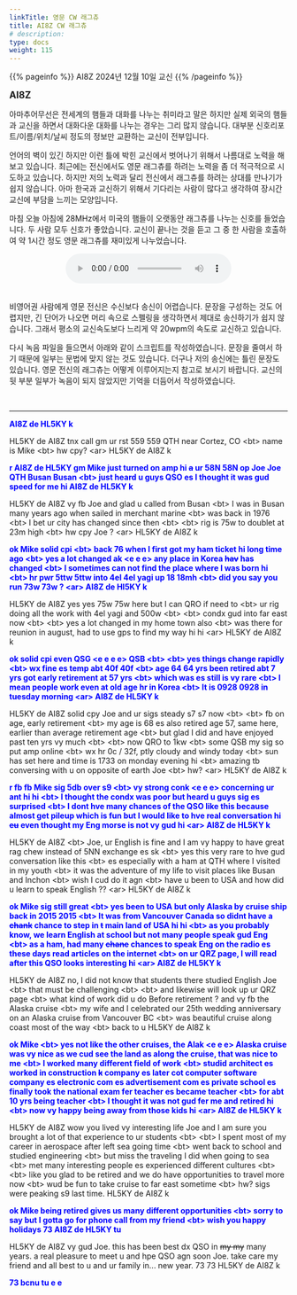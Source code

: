 ```yaml
---
linkTitle: 영문 CW 래그츄
title: AI8Z CW 래그츄
# description:
type: docs
weight: 115
---
```


{{% pageinfo %}}
AI8Z 2024년 12월 10일 교신
{{% /pageinfo %}}


<b><span style="font-size:120%">AI8Z</span></b>

아마추어무선은 전세계의 햄들과 대화를 나누는 취미라고 말은 하지만 실제 외국의 햄들과 교신을 하면서 대화다운 대화를 나누는 경우는 그리 많지 않습니다. 대부분 신호리포트/이름/위치/날씨 정도의 정보만 교환하는 교신이 전부입니다.

언어의 벽이 있긴 하지만 이런 틀에 박힌 교신에서 벗어나기 위해서 나름대로 노력을 해 보고 있습니다. 최근에는 전신에서도 영문 래그츄를 하려는 노력을 좀 더 적극적으로 시도하고 있습니다. 하지만 저의 노력과 달리 전신에서 래그츄를 하려는 상대를 만나기가 쉽지 않습니다. 아마 한국과 교신하기 위해서 기다리는 사람이 많다고 생각하여 장시간 교신에 부담을 느끼는 모양입니다.

마침 오늘 아침에 28MHz에서 미국의 햄들이 오랫동안 래그츄를 나누는 신호를 들었습니다. 두 사람 모두 신호가 좋았습니다. 교신이 끝나는 것을 듣고 그 중 한 사람을 호출하여 약 1시간 정도 영문 래그츄를 재미있게 나누었습니다.

<center><audio src="https://blog.kakaocdn.net/dn/5qo1J/btsLjn3gVvd/Y7cz8uaouhzLQ6cdjpt7t1/tfile.mp3" controls="controls"></audio></center><br>

비영어권 사람에게 영문 전신은 수신보다 송신이 어렵습니다. 문장을 구성하는 것도 어렵지만, 긴 단어가 나오면 머리 속으로 스펠링을 생각하면서 제대로 송신하기가 쉽지 않습니다. 그래서 평소의 교신속도보다 느리게 약 20wpm의 속도로 교신하고 있습니다.

다시 녹음 파일을 들으면서 아래와 같이 스크립트를 작성하였습니다. 문장을 줄여서 하기 때문에 일부는 문법에 맞지 않는 것도 있습니다. 더구나 저의 송신에는 틀린 문장도 있습니다. 영문 전신의 래그츄는 어떻게 이루어지는지 참고로 보시기 바랍니다. 교신의 뒷 부분 일부가 녹음이 되지 않았지만 기억을 더듬어서 작성하였습니다.

<br>

-----

<span style="color:blue;">**AI8Z de HL5KY k**</span>

HL5KY de AI8Z tnx call gm ur rst 559 559 QTH near Cortez, CO &lt;bt&gt; name is Mike &lt;bt&gt; hw cpy? &lt;ar&gt; HL5KY de AI8Z k

<span style="color:blue;">**r AI8Z de HL5KY gm Mike just turned on amp hi ~~a~~ ur 58N 58N op Joe Joe QTH Busan Busan &lt;bt&gt; just heard u guys QSO es I thought it was gud speed for me hi AI8Z de HL5KY k**</span>

HL5KY de AI8Z vy fb Joe and glad u called from Busan &lt;bt&gt; I was in Busan many years ago when sailed in merchant marine &lt;bt&gt; was back in 1976 &lt;bt&gt; I bet ur city has changed since then &lt;bt&gt; &lt;bt&gt; rig is 75w to doublet at 23m high &lt;bt&gt; hw cpy Joe ? &lt;ar&gt; HL5KY de AI8Z k

<span style="color:blue;">**ok Mike solid cpi &lt;bt&gt; back 76 when I first got my ham ticket hi long time ago &lt;bt&gt; yes a lot changed ak &lt;e e e&gt; any place in Korea ~~hav~~ has changed &lt;bt&gt; I sometimes can not find the place where I was born hi &lt;bt&gt; hr pwr 5ttw 5ttw into 4el 4el yagi up 18 18mh &lt;bt&gt; did you say you run 73w 73w ? &lt;ar&gt; AI8Z de Hl5KY k**</span>

HL5KY de AI8Z yes yes 75w 75w here but I can QRO if need to &lt;bt&gt; ur rig doing all the work with 4el yagi and 500w &lt;bt&gt; &lt;bt&gt; condx gud into far east now &lt;bt&gt; &lt;bt&gt; yes a lot changed in my home town also &lt;bt&gt; was there for reunion in august, had to use gps to find my way hi hi &lt;ar&gt; HL5KY de AI8Z k

<span style="color:blue;">**ok solid cpi even QSG &lt;e e e e&gt; QSB &lt;bt&gt; &lt;bt&gt; yes things change rapidly &lt;bt&gt; wx fine es temp abt 40f 40f &lt;bt&gt; age 64 64 yrs been retired abt 7 yrs got early retirement at 57 yrs &lt;bt&gt; which was es still is vy rare &lt;bt&gt; I mean people work even at old age hr in Korea &lt;bt&gt; It is 0928 0928 in tuesday morning &lt;ar&gt; AI8Z de HL5KY k**</span>

HL5KY de AI8Z solid cpy Joe and ur sigs steady s7 s7 now &lt;bt&gt; &lt;bt&gt; fb on age, early retirement &lt;bt&gt; my age is 68 es also retired age 57, same here, earlier than average retirement age &lt;bt&gt; but glad I did and have enjoyed past ten yrs vy much &lt;bt&gt; &lt;bt&gt; now QRO to 1kw &lt;bt&gt; some QSB my sig so put amp online &lt;bt&gt; wx hr 0c / 32f, ptly cloudy and windy today &lt;bt&gt; sun has set here and time is 1733 on monday evening hi &lt;bt&gt; amazing tb conversing with u on opposite of earth Joe &lt;bt&gt; hw? &lt;ar&gt; HL5KY de AI8Z k

<span style="color:blue;">**r fb fb Mike sig 5db over s9 &lt;bt&gt; vy strong conk &lt;e e e&gt; concerning ur ant hi hi &lt;bt&gt; I thought the condx was poor but heard u guys sig es surprised &lt;bt&gt; I dont hve many chances of the QSO like this because almost get pileup which is fun but I would like to hve real conversation hi ~~eu~~ even thought my Eng morse is not vy gud hi &lt;ar&gt; AI8Z de HL5KY k**</span>

HL5KY de AI8Z &lt;bt&gt; Joe, ur English is fine and I am vy happy to have great rag chew instead of 5NN exchange es sk &lt;bt&gt; yes this very rare to hve gud conversation like this &lt;bt&gt; es especially with a ham at QTH where I visited in my youth &lt;bt&gt; it was the adventure of my life to visit places like Busan and Inchon &lt;bt&gt; wish I cud do it agn &lt;bt&gt; have u been to USA and how did u learn to speak English ?? &lt;ar&gt; HL5KY de AI8Z k

<span style="color:blue;">**ok Mike sig still great &lt;bt&gt; yes been to USA but only Alaska by cruise ship back in 2015 2015 &lt;bt&gt; It was from Vancouver Canada so didnt have a ~~chank~~ chance to step in ~~t~~ main land of USA hi hi &lt;bt&gt; as you probably know, we learn English at school but not many people speak gud Eng &lt;bt&gt; as a ham, had many ~~chane~~ chances to speak Eng on the radio es these days read articles on the internet &lt;bt&gt; on ur QRZ page, I will read after this QSO looks interesting hi &lt;ar&gt; AI8Z de HL5KY k**</span>

HL5KY de AI8Z no, I did not know that students there studied English Joe &lt;bt&gt; that must be challenging &lt;bt&gt; &lt;bt&gt; and likewise will look up ur QRZ page &lt;bt&gt; what kind of work did u do Before retirement ?  and vy fb the Alaska cruise &lt;bt&gt; my wife and I celebrated our 25th wedding anniversary on an Alaska cruise from Vancouver BC &lt;bt&gt; was beautiful cruise along coast most of the way &lt;bt&gt; back to u HL5KY de AI8Z k

<span style="color:blue;">**ok Mike &lt;bt&gt; yes not like the other cruises, the Alak &lt;e e e&gt; Alaska cruise was vy nice as we cud see the land as along the cruise, that was nice to me &lt;bt&gt; I worked many different field of work &lt;bt&gt; studid architect es worked in construction ~~k~~ company es later cot computer software company es electronic com es advertisement com es private school es finally took the national exam fer teacher es became teacher &lt;bt&gt; for abt 10 yrs being teacher &lt;bt&gt; I thought it was not gud fer me and retired hi &lt;bt&gt; now vy happy being away from those kids hi &lt;ar&gt; AI8Z de HL5KY k**</span>

HL5KY de AI8Z wow you lived vy interesting life Joe and I am sure you brought a lot of that experience to ur students &lt;bt&gt; &lt;bt&gt; I spent most of my career in aerospace after left sea going time &lt;bt&gt; went back to school and studied engineering &lt;bt&gt; but miss the traveling I did when going to sea &lt;bt&gt; met many interesting people es experienced different cultures &lt;bt&gt; &lt;bt&gt; like you glad to be retired and we do have opportunities to travel more now &lt;bt&gt; wud be fun to take cruise to far east sometime &lt;bt&gt; hw? sigs were peaking s9 last time. HL5KY de AI8Z k

<span style="color:blue;">**ok Mike being retired gives us many different opportunities &lt;bt&gt; sorry to say but I gotta go for phone call from my friend &lt;bt&gt; wish you happy holidays 73 AI8Z de HL5KY tu**</span>

HL5KY de AI8Z vy gud Joe. this has been best dx QSO in ~~my my~~ many years. a real pleasure to meet u and hpe QSO agn soon Joe. take care my friend and all best to u and ur family in... new year. 73 73 HL5KY de AI8Z k

<span style="color:blue;">**73 bcnu tu <sk> e e**</span>

